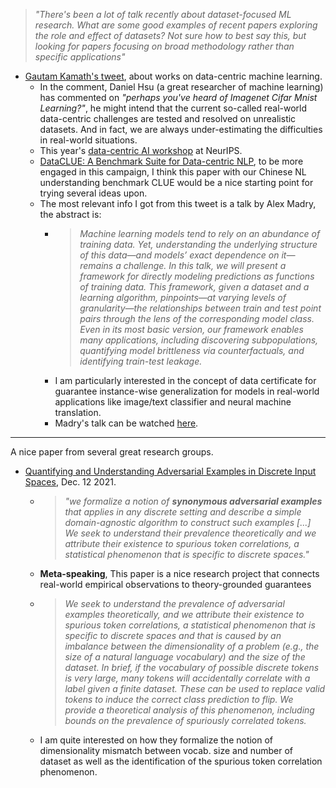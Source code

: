 
> *"There's been a lot of talk recently about dataset-focused ML research. What are some good examples of recent papers exploring the role and effect of datasets? Not sure how to best say this, but looking for papers focusing on broad methodology rather than specific applications"*

- [Gautam Kamath's tweet](https://twitter.com/thegautamkamath/status/1471892297780400134), about works on data-centric machine learning.
  - In the comment, Daniel Hsu (a great researcher of machine learning) has commented on *"perhaps you've heard of Imagenet Cifar Mnist Learning?"*, he might intend that the current so-called real-world data-centric challenges are tested and resolved on unrealistic datasets. And in fact, we are always under-estimating the difficulties in real-world situations.
  - This year's [data-centric AI workshop](https://datacentricai.org/) at NeurIPS.
  - [DataCLUE: A Benchmark Suite for Data-centric NLP](https://arxiv.org/pdf/2111.08647.pdf), to be more engaged in this campaign, I think this paper with our Chinese NL understanding benchmark CLUE would be a nice starting point for trying several ideas upon.
  - The most relevant info I got from this tweet is a talk by Alex Madry, the abstract is:
    - > *Machine learning models tend to rely on an abundance of training data. Yet, understanding the underlying structure of this data—and models’ exact dependence on it—remains a challenge. In this talk, we will present a framework for directly modeling predictions as functions of training data. This framework, given a dataset and a learning algorithm, pinpoints—at varying levels of granularity—the relationships between train and test point pairs through the lens of the corresponding model class. Even in its most basic version, our framework enables many applications, including discovering subpopulations, quantifying model brittleness via counterfactuals, and identifying train-test leakage.*
    - I am particularly interested in the concept of data certificate for guarantee instance-wise generalization for models in real-world applications like image/text classifier and neural machine translation.
    - Madry's talk can be watched [here](https://www.ideal.northwestern.edu/events/mini-workshop-on-new-directions-on-robustness-in-ml/).

---

A nice paper from several great research groups.

- [Quantifying and Understanding Adversarial Examples in Discrete Input Spaces](https://arxiv.org/pdf/2112.06276.pdf), Dec. 12 2021.
  - > *"we formalize a notion of **synonymous adversarial examples** that applies in any discrete setting and describe a simple domain-agnostic algorithm to construct such examples [...] We seek to understand their prevalence theoretically and we attribute their existence to spurious token correlations, a statistical phenomenon that is specific to discrete spaces."*
  - **Meta-speaking**, This paper is a nice research project that connects real-world empirical observations to theory-grounded guarantees
  - > *We seek to understand the prevalence of adversarial examples theoretically, and we attribute their existence to spurious token correlations, a statistical phenomenon that is specific to discrete spaces and that is caused by an imbalance between the dimensionality of a problem (e.g., the size of a natural language vocabulary) and the size of the dataset. In brief, if the vocabulary of possible discrete tokens is very large, many tokens will accidentally correlate with a label given a finite dataset. These can be used to replace valid tokens to induce the correct class prediction to flip. We provide a theoretical analysis of this phenomenon, including bounds on the prevalence of spuriously correlated tokens.*
  - I am quite interested on how they formalize the notion of dimensionality mismatch between vocab. size and number of dataset as well as the identification of the spurious token correlation phenomenon.
